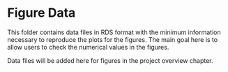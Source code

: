 # Figure Data

This folder contains data files in RDS format with the minimum information necessary to reproduce the plots for the figures. The main goal here is to allow users to check the numerical values in the figures.

Data files will be added here for figures in the project overview chapter.